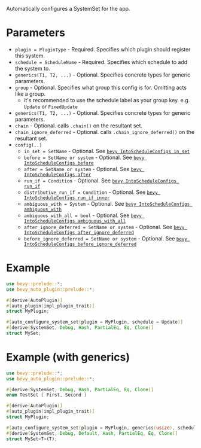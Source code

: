 Automatically configures a SystemSet for the app.

# Parameters
- `plugin = PluginType` - Required. Specifies which plugin should register this system.
- `schedule = ScheduleName` - Required. Specifies which schedule to add the system to.
- `generics(T1, T2, ...)` - Optional. Specifies concrete types for generic parameters.
- `group` - Optional. Specifies what group this config is for. Omitting acts like a group.
  - it's recommended to use the schedule label as your group key. e.g. `Update` or `FixedUpdate`
- `generics(T1, T2, ...)` - Optional. Specifies concrete types for generic parameters.
- `chain` - Optional. calls `.chain()` on the resultant set.
- `chain_ignore_deferred` - Optional. calls `.chain_ignore_deferred()` on the resultant set.
- `config(..)`
  - `in_set = SetName` - Optional. See [`bevy IntoScheduleConfigs in_set`](https://docs.rs/bevy/0.16.1/bevy/prelude/trait.IntoScheduleConfigs.html#method.in_set)
  - `before = SetName or system` - Optional. See [`bevy IntoScheduleConfigs before`](https://docs.rs/bevy/0.16.1/bevy/prelude/trait.IntoScheduleConfigs.html#method.before)
  - `after = SetName or system` - Optional. See [`bevy IntoScheduleConfigs after`](https://docs.rs/bevy/0.16.1/bevy/prelude/trait.IntoScheduleConfigs.html#method.after)
  - `run_if = Condition` - Optional. See [`bevy IntoScheduleConfigs run_if`](https://docs.rs/bevy/0.16.1/bevy/prelude/trait.IntoScheduleConfigs.html#method.run_if)
  - `distributive_run_if = Condition` - Optional. See [`bevy IntoScheduleConfigs run_if_inner`](https://docs.rs/bevy/0.16.1/bevy/prelude/trait.IntoScheduleConfigs.html#method.run_if_inner)
  - `ambiguous_with = System` - Optional. See [`bevy IntoScheduleConfigs ambiguous_with`](https://docs.rs/bevy/0.16.1/bevy/prelude/trait.IntoScheduleConfigs.html#method.ambiguous_with)
  - `ambiguous_with_all = bool` - Optional. See [`bevy IntoScheduleConfigs ambiguous_with_all`](https://docs.rs/bevy/0.16.1/bevy/prelude/trait.IntoScheduleConfigs.html#method.ambiguous_with_all)
  - `after_ignore_deferred = SetName or system` - Optional. See [`bevy IntoScheduleConfigs after_ignore_deferred`](https://docs.rs/bevy/0.16.1/bevy/prelude/trait.IntoScheduleConfigs.html#method.after_ignore_deferred)
  - `before_ignore_deferred = SetName or system` - Optional. See [`bevy IntoScheduleConfigs before_ignore_deferred`](https://docs.rs/bevy/0.16.1/bevy/prelude/trait.IntoScheduleConfigs.html#method.before_ignore_deferred)

# Example
```rust
use bevy::prelude::*;
use bevy_auto_plugin::prelude::*;

#[derive(AutoPlugin)]
#[auto_plugin(impl_plugin_trait)]
struct MyPlugin;

#[auto_configure_system_set(plugin = MyPlugin, schedule = Update)]
#[derive(SystemSet, Debug, Hash, PartialEq, Eq, Clone)]
struct MySet;
```

# Example (with generics)
```rust
use bevy::prelude::*;
use bevy_auto_plugin::prelude::*;

#[derive(SystemSet, Debug, Hash, PartialEq, Eq, Clone)]
enum TestSet { First, Second }

#[derive(AutoPlugin)]
#[auto_plugin(impl_plugin_trait)]
struct MyPlugin;

#[auto_configure_system_set(plugin = MyPlugin, generics(usize), schedule = Update)]
#[derive(SystemSet, Debug, Default, Hash, PartialEq, Eq, Clone)]
struct MySet<T>(T);
```